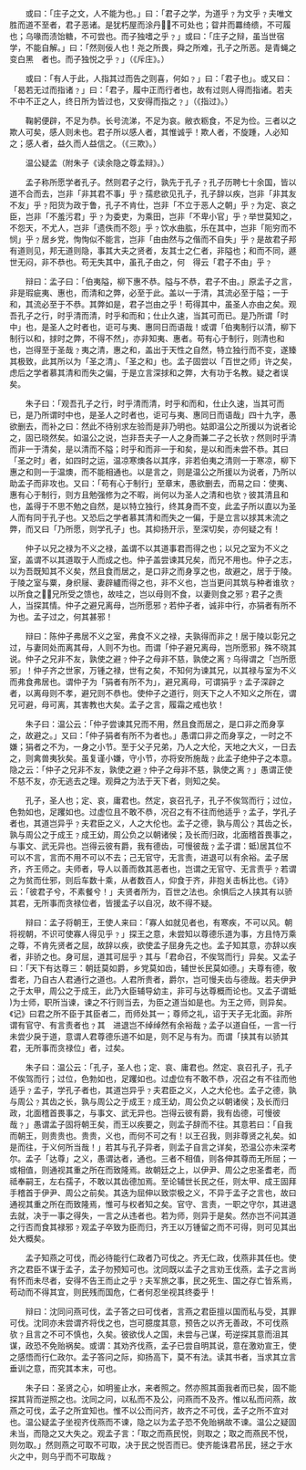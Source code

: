 <!-- { "loadSidebar": true } -->
　　或曰：「庄子之文，人不能为也。」曰：「君子之学，为道乎﹖为文乎﹖夫唯文胜而道不至者，君子恶诸。是犹朽屋而涂丹，不可处也；眢井而羃绮缋，不可履也；乌喙而渍饴糖，不可尝也。而子独嗜之乎﹖」或曰：「庄子之辩，虽当世宿学，不能自解。」曰：「然则佞人也！尧之所畏，舜之所难，孔子之所恶。是青蝇之变白黑　者也。而子独悦之乎﹖」（《斥庄》。）

　　或曰：「有人于此，人指其过而告之则喜，何如﹖」曰：「君子也」。或又曰：「曷若无过而指诸﹖」曰：「君子，履中正而行者也，故有过则人得而指诸。若夫不中不正之人，终日所为皆过也，又安得而指之﹖」（《指过》。）

　　鞠躬便辟，不足为恭。长号流涕，不足为哀。敝衣粝食，不足为俭。三者以之欺人可矣，感人则未也。君子所以感人者，其惟诚乎！欺人者，不旋踵，人必知之；感人者，益久而人益信之。（《三欺》。）

　　温公疑孟（附朱子《读余隐之尊孟辩》。）

　　孟子称所愿学者孔子。然则君子之行，孰先于孔子﹖孔子历聘七十余国，皆以道不合而去，岂非「非其君不事」乎﹖孺悲欲见孔子，孔子辞以疾，岂非「非其友不友」乎﹖阳货为政于鲁，孔子不肯仕，岂非「不立于恶人之朝」乎﹖为定、哀之臣，岂非「不羞污君」乎﹖为委吏，为乘田，岂非「不卑小官」乎﹖举世莫知之，不怨天，不尤人，岂非「遗佚而不怨」乎﹖饮水曲肱，乐在其中，岂非「阨穷而不悯」乎﹖居乡党，恂恂似不能言，岂非「由由然与之偕而不自失」乎﹖是故君子邦有道则见，邦无道则隐，事其大夫之贤者，友其士之仁者，非隘也；和而不同，遯世无闷，非不恭也。苟无失其中，虽孔子由之，何　得云「君子不由」乎﹖

　　辩曰：孟子曰：「伯夷隘，柳下惠不恭。隘与不恭，君子不由。」原孟子之言，非是瑕疵夷、惠也，而清和之弊，必至于此。盖以一于清，其流必至于隘；一于和，其流必至于不恭。其弊如是，君子岂由之乎！苟得其中，虽圣人亦由之矣。观吾孔子之行，时乎清而清，时乎和而和；仕止久速，当其可而已。是乃所谓「时中」也，是圣人之时者也，讵可与夷、惠同日而语哉！或谓「伯夷制行以清，柳下制行以和，捄时之弊，不得不然」，亦非知夷、惠者。苟有心于制行，则清也和也，岂得至于圣哉﹖夷之清，惠之和，盖出于天性之自然，特立独行而不变，遂臻其极致，此其所以为「圣之清」、「圣之和」也。孟子固尝以「百世之师」许之矣，虑后之学者慕其清和而失之偏，于是立言深捄和之弊，大有功于名教。疑之者误矣。

　　朱子曰：「观吾孔子之行，时乎清而清，时乎和而和，仕止久速，当其可而已，是乃所谓时中也，是圣人之时者也，讵可与夷、惠同日而语哉」四十九字，愚欲删去，而补之曰：然此不待别求左验而是非乃明也。姑即温公之所援以为说者论之，固已晓然矣。如温公之说，岂非吾夫子一人之身而兼二子之长欤﹖然则时乎清而非一于清矣，是以清而不隘；时乎和而非一于和矣，是以和而未尝不恭。其曰「圣之时」者，如四时之运，温凉寒燠各以其序，非若伯夷之清则一于寒凉，柳下惠之和则一于温燠，而不能相通也。以是言之，则是温公之所援以为说者，乃所以助孟子而非攻也。又曰：「苟有心于制行」至章末，愚欲删去，而易之曰：使夷、惠有心于制行，则方且勉强修为之不暇，尚何以为圣人之清和也欤﹖彼其清且和也，盖得于不思不勉之自然，是以特立独行，终其身而不变，此孟子所以直以为圣人而有同于孔子也。又恐后之学者慕其清和而失之一偏，于是立言以捄其末流之弊，而又曰「乃所愿，则学孔子」也。其抑扬开示，至深切矣，亦何疑之有！

　　仲子以兄之禄为不义之禄，盖谓不以其道事君而得之也；以兄之室为不义之室，盖谓不以其道取于人而成之也。仲子盖尝谏其兄矣，而兄不用也。仲子之志，以为吾既知其不义矣，然且食而居之，是口非之而身享之也，故避之，居于于陵。于陵之室与粟，身织屦、妻辟纑而得之也，非不义也，岂当更问其筑与种者谁欤﹖以所食之，兄所受之馈也，故哇之，岂以母则不食，以妻则食之邪﹖君子之责人，当探其情。仲子之避兄离母，岂所愿邪﹖若仲子者，诚非中行，亦狷者有所不为也。孟子过之，何其甚邪！

　　辩曰：陈仲子弗居不义之室，弗食不义之禄，夫孰得而非之！居于陵以彰兄之过，与妻同处而离其母，人则不为也。而谓「仲子避兄离母，岂所愿邪」殊不晓其说。仲子之兄非不友，孰使之避﹖仲子之母非不慈，孰使之离﹖乌得谓之「岂所愿邪」！仲子齐之世家，万锺之禄，世有之矣，不知何为谏其兄，以其禄与室为不义而弗食弗居也。谓仲子为「狷者有所不为」，避兄离母，可谓狷乎﹖孟子深辟之者，以离母则不孝，避兄则不恭也。使仲子之道行，则天下之人不知义之所在，谓兄可避，母可离，其害教也大矣。孟子之言，履霜之戒也欤！

　　朱子曰：温公云：「仲子尝谏其兄而不用，然且食而居之，是口非之而身享之，故避之。」又曰：「仲子狷者有所不为者也。」愚谓口非之而身享之，一时之不嫌；狷者之不为，一身之小节。至于父子兄弟，乃人之大伦，天地之大义，一日去之，则禽兽夷狄矣。虽复谨小嫌，守小节，亦将安所施哉﹖此孟子绝仲子之本意。隐之云：「仲子之兄非不友，孰使之避﹖仲子之母非不慈，孰使之离﹖」愚谓正使不慈不友，亦无逃去之理。观舜之为法于天下者，则知之矣。

　　孔子，圣人也；定、哀，庸君也。然定，哀召孔子，孔子不俟驾而行；过位，色勃如也，足躩如也。过虚位且不敢不恭，况召之有不往而他适乎﹖孟子，学孔子者也，其道岂异乎﹖夫君臣之义，人之大伦也。孟子之德，孰与周公﹖其齿之长，孰与周公之于成王﹖成王幼，周公负之以朝诸侯；及长而归政，北面稽首畏事之，与事文、武无异也。岂得云彼有爵，我有德齿，可慢彼哉﹖孟子谓：蚳居其位不可以不言，言而不用不可以不去；己无官守，无言责，进退可以有余裕。孟子居齐，齐王师之。夫师者，导人以善而救其恶者也，岂谓之无官守、无言责乎﹖若谓之为贫而仕邪，则后车数十乘，从者数百人，仰食于齐，非抱关击柝比也。《诗》云：「彼君子兮，不素餐兮！」夫贤者所为，百世之法也。余惧后之人挟其有以骄其君，无所事而贪禄位者，皆援孟子以自况，故不得不疑。

　　辩曰：孟子将朝王，王使人来曰：「寡人如就见者也，有寒疾，不可以风。朝将视朝，不识可使寡人得见乎﹖」探王之意，未尝知以尊德乐道为事，方且恃万乘之尊，不肯先贤者之屈，故辞以疾，欲使孟子屈身先之也。孟子知其意，亦辞以疾者，非骄之也。身可屈，道其可屈乎﹖其与「君命召，不俟驾而行」异矣。又孟子曰：「天下有达尊三：朝廷莫如爵，乡党莫如齿，辅世长民莫如德。」夫尊有德，敬耆老，乃自古人君通行之道也。人君所贵者，爵尔，岂可慢夫齿与德哉。若夫伊尹之于太甲，周公之于成王，此乃大臣辅导幼主，非可与达尊概而论也。又孟子谓蚳为士师，职所当谏，谏之不行则当去，为臣之道当如是也。为王之师，则异矣。《记》曰君之所不臣于其臣者二，而师处其一；尊师之礼，诏于天子无北面。非所谓有官守、有言责者也﹖其　进退岂不绰绰然有余裕哉﹖孟子以道自任，一言一行未尝少戾于道，意谓人君尊德乐道不如是，则不足与有为。而谓「挟其有以骄其君，无所事而贪禄位」者，过矣。

　　朱子曰：温公云：「孔子，圣人也；定、哀、庸君也。然定、哀召孔子，孔子不俟驾而行；过位，色勃如也，足躩如也。过虚位有不敢不恭，况召之有不往而他适乎﹖孟子，学孔子者也，其道岂异乎﹖夫君臣之义，人之大伦也。孟子之德，孰与周公﹖其齿之长，孰与周公之于成王﹖成王幼，周公负之以朝诸侯；及长而归政，北面稽首畏事之，与事文、武无异也。岂得云彼有爵，我有齿德，可慢彼哉﹖」愚谓孟子固将朝王矣，而王以疾要之，则孟子辞而不往。其意若曰：「自我而朝王，则贵贵也。贵贵，义也，而何不可之有！以王召我，则非尊贤之礼矣。如是而往，于义何所当哉！」若其与孔子异者，则孟子自言之详矣，恐温公亦未深考尔。孟子「达尊」之义，愚谓达者，通也。三者不相值，则各伸其尊而无所屈；一或相值，则通视其重之所在而致隆焉。故朝廷之上，以伊尹、周公之忠圣耆老，而祗奉嗣王，左右孺子，不敢以其齿德加焉。至论辅世长民之任，则太甲、成王固拜手稽首于伊尹、周公之前矣。其迭为屈伸以致崇极之义，不异于孟子之言也，故曰通视其重之所在而致隆焉，惟可与权者知之矣。官守、言责，一职之守尔，其进退去就，决于一事之得失，一言之从违者也。若为师，则异于是矣。然亦岂不问其道之行否而食其禄邪﹖观孟子卒致为臣而归，齐王以万锺留之而不可得，则可见其出处大概矣。

　　孟子知燕之可伐，而必待能行仁政者乃可伐之。齐无仁政，伐燕非其任也。使齐之君臣不谋于孟子，孟子勿预知可也。沈同既以孟子之言劝王伐燕，孟子之言尚有怀而未尽者，安得不告王而止之乎﹖夫军旅之事，民之死生、国之存亡皆系焉，苟动而不得其宜，则民残而国危，仁者何忍坐视其终委乎！

　　辩曰：沈同问燕可伐，孟子答之曰可伐者，言燕之君臣擅以国而私与受，其罪可伐。沈同亦未尝谓齐将伐之也，岂可臆度其意，预告之以齐无善政，不可伐燕欤﹖且言之不可不慎也，久矣。彼欲伐人之国，未尝与己谋，苟逆探其意而沮其谋，政恐不免贻祸矣。或谓：其劝齐伐燕，孟子已尝自明其说，意在激劝宣王，使之感悟而行仁政尔。孟子答问之际，抑扬高下，莫不有法。读其书者，当求其立言垂训之意，而究其本末，可也。

　　朱子曰：圣贤之心，如明鉴止水，来者照之。然亦照其面我者而已矣，固不能探其背而逆照之也。沈同之问，以私而不及公，问燕而不及齐。惟以私而问燕，故燕之可伐，孟子之所宜知也。惟不以公而问齐，故齐之不可伐，孟子之所不宜对也。温公疑孟子坐视齐伐燕而不谏，隐之以为孟子恐不免贻祸故不谏。温公之疑固未当，而隐之又大失之。观孟子言：「取之而燕民悦，则取之；取之而燕民不悦，则勿取。」然则燕之可取不可取，决于民之悦否而已。使齐能诛君吊民，拯之于水火之中，则乌乎而不可取哉﹖

